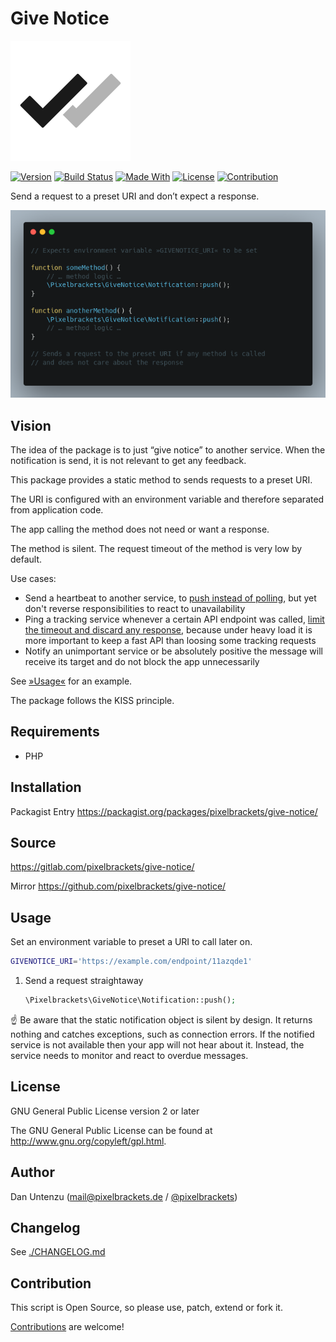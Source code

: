 # Give Notice

![Logo](docs/icon.png)

[![Version](https://img.shields.io/packagist/v/pixelbrackets/give-notice.svg?style=flat-square)](https://packagist.org/packages/pixelbrackets/give-notice/)
[![Build Status](https://img.shields.io/gitlab/pipeline/pixelbrackets/give-notice?style=flat-square)](https://gitlab.com/pixelbrackets/give-notice/pipelines)
[![Made With](https://img.shields.io/badge/made_with-php-blue?style=flat-square)](https://gitlab.com/pixelbrackets/give-notice#requirements)
[![License](https://img.shields.io/badge/license-gpl--2.0--or--later-blue.svg?style=flat-square)](https://spdx.org/licenses/GPL-2.0-or-later.html)
[![Contribution](https://img.shields.io/badge/contributions_welcome-%F0%9F%94%B0-brightgreen.svg?labelColor=brightgreen&style=flat-square)](https://gitlab.com/pixelbrackets/give-notice/-/blob/master/CONTRIBUTING.md)

Send a request to a preset URI and don’t expect a response.

![Screenshot](./docs/screenshot.png)

## Vision

The idea of the package is to just “give notice” to another service. When the
notification is send, it is not relevant to get any feedback.

This package provides a static method to sends requests to a preset URI.

The URI is configured with an environment variable and therefore separated
from application code.

The app calling the method does not need or want a response.

The method is silent. The request timeout of the method is very low by default.

Use cases:
- Send a heartbeat to another service, to 
  [push instead of polling](https://resthooks.org/), but yet don't reverse
  responsibilities to react to unavailability
- Ping a tracking service whenever a certain API endpoint was called,
  [limit the timeout and discard any response](https://stackoverflow.com/questions/14359926/send-http-request-from-php-without-waiting-for-response),
  because under heavy load it is more important to keep a fast API than 
  loosing some tracking requests
- Notify an unimportant service or be absolutely positive the message will
  receive its target and do not block the app unnecessarily

See [»Usage«](#usage) for an example.

The package follows the KISS principle.

## Requirements

- PHP

## Installation

Packagist Entry https://packagist.org/packages/pixelbrackets/give-notice/

## Source

https://gitlab.com/pixelbrackets/give-notice/

Mirror https://github.com/pixelbrackets/give-notice/

## Usage

Set an environment variable to preset a URI to call later on.

```bash
GIVENOTICE_URI='https://example.com/endpoint/11azqde1'
```

1. Send a request straightaway
   ```php
   \Pixelbrackets\GiveNotice\Notification::push();
   ```

☝️ Be aware that the static notification object is silent by design. It returns
nothing and catches exceptions, such as connection errors. If the notified 
service is not available then your app will not hear about it. Instead, 
the service needs to monitor and react to overdue messages.

## License

GNU General Public License version 2 or later

The GNU General Public License can be found at http://www.gnu.org/copyleft/gpl.html.

## Author

Dan Untenzu (<mail@pixelbrackets.de> / [@pixelbrackets](https://pixelbrackets.de))

## Changelog

See [./CHANGELOG.md](CHANGELOG.md)

## Contribution

This script is Open Source, so please use, patch, extend or fork it.

[Contributions](CONTRIBUTING.md) are welcome!
